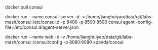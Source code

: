 docker pull consul

docker run --name consul-server -d  -v /home/jianghuiyao/data/git/labs-mesh/consul:/etc/consul.d -p 8400 -p 8500:8500 consul agent -config-file=/etc/consul.d/agent-server.json

docker run --name web -d  -v /home/jianghuiyao/data/git/labs-mesh/consul:/consul/config -p 8080:8080 xpanda/consul